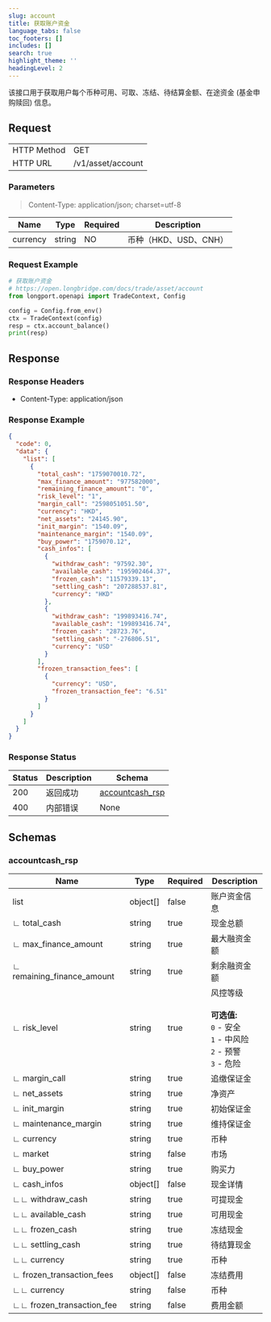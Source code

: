 ```yaml
---
slug: account
title: 获取账户资金
language_tabs: false
toc_footers: []
includes: []
search: true
highlight_theme: ''
headingLevel: 2
---
```


该接口用于获取用户每个币种可用、可取、冻结、待结算金额、在途资金 (基金申购赎回) 信息。

<SDKLinks module="trade" klass="TradeContext" method="account_balance" />

## Request

<table className="http-basic">
<tbody>
<tr><td className="http-basic-key">HTTP Method</td><td>GET</td></tr>
<tr><td className="http-basic-key">HTTP URL</td><td>/v1/asset/account </td></tr>
</tbody>
</table>

### Parameters

> Content-Type: application/json; charset=utf-8

| Name     | Type   | Required | Description           |
| -------- | ------ | -------- | --------------------- |
| currency | string | NO       | 币种（HKD、USD、CNH） |

### Request Example

```python
# 获取账户资金
# https://open.longbridge.com/docs/trade/asset/account
from longport.openapi import TradeContext, Config

config = Config.from_env()
ctx = TradeContext(config)
resp = ctx.account_balance()
print(resp)
```

## Response

### Response Headers

- Content-Type: application/json

### Response Example

```json
{
  "code": 0,
  "data": {
    "list": [
      {
        "total_cash": "1759070010.72",
        "max_finance_amount": "977582000",
        "remaining_finance_amount": "0",
        "risk_level": "1",
        "margin_call": "2598051051.50",
        "currency": "HKD",
        "net_assets": "24145.90",
        "init_margin": "1540.09",
        "maintenance_margin": "1540.09",
        "buy_power": "1759070.12",
        "cash_infos": [
          {
            "withdraw_cash": "97592.30",
            "available_cash": "195902464.37",
            "frozen_cash": "11579339.13",
            "settling_cash": "207288537.81",
            "currency": "HKD"
          },
          {
            "withdraw_cash": "199893416.74",
            "available_cash": "199893416.74",
            "frozen_cash": "28723.76",
            "settling_cash": "-276806.51",
            "currency": "USD"
          }
        ],
        "frozen_transaction_fees": [
          {
            "currency": "USD",
            "frozen_transaction_fee": "6.51"
          }
        ]
      }
    ]
  }
}
```

### Response Status

| Status | Description | Schema                                    |
| ------ | ----------- | ----------------------------------------- |
| 200    | 返回成功    | [accountcash_rsp](#schemaaccountcash_rsp) |
| 400    | 内部错误    | None                                      |

<aside className="success">
</aside>

## Schemas

### accountcash_rsp

<a id="schemaaccountcash_rsp"></a>
<a id="schemaaccountcash_rsp"></a>

| Name                       | Type     | Required | Description                                                                                            |
| -------------------------- | -------- | -------- | ------------------------------------------------------------------------------------------------------ |
| list                       | object[] | false    | 账户资金信息                                                                                           |
| ∟ total_cash               | string   | true     | 现金总额                                                                                               |
| ∟ max_finance_amount       | string   | true     | 最大融资金额                                                                                           |
| ∟ remaining_finance_amount | string   | true     | 剩余融资金额                                                                                           |
| ∟ risk_level               | string   | true     | 风控等级 <br/> <br/> <b>可选值:</b><br/> `0` - 安全 <br/> `1` - 中风险<br/> `2` - 预警<br/> `3` - 危险 |
| ∟ margin_call              | string   | true     | 追缴保证金                                                                                             |
| ∟ net_assets               | string   | true     | 净资产                                                                                                 |
| ∟ init_margin              | string   | true     | 初始保证金                                                                                             |
| ∟ maintenance_margin       | string   | true     | 维持保证金                                                                                             |
| ∟ currency                 | string   | true     | 币种                                                                                                   |
| ∟ market                   | string   | false    | 市场                                                                                                   |
| ∟ buy_power                | string   | true     | 购买力                                                                                                 |
| ∟ cash_infos               | object[] | false    | 现金详情                                                                                               |
| ∟∟ withdraw_cash           | string   | true     | 可提现金                                                                                               |
| ∟∟ available_cash          | string   | true     | 可用现金                                                                                               |
| ∟∟ frozen_cash             | string   | true     | 冻结现金                                                                                               |
| ∟∟ settling_cash           | string   | true     | 待结算现金                                                                                             |
| ∟∟ currency                | string   | true     | 币种                                                                                                   |
| ∟ frozen_transaction_fees  | object[] | false    | 冻结费用                                                                                               |
| ∟∟ currency                | string   | false    | 币种                                                                                                   |
| ∟∟ frozen_transaction_fee  | string   | false    | 费用金额                                                                                               |
